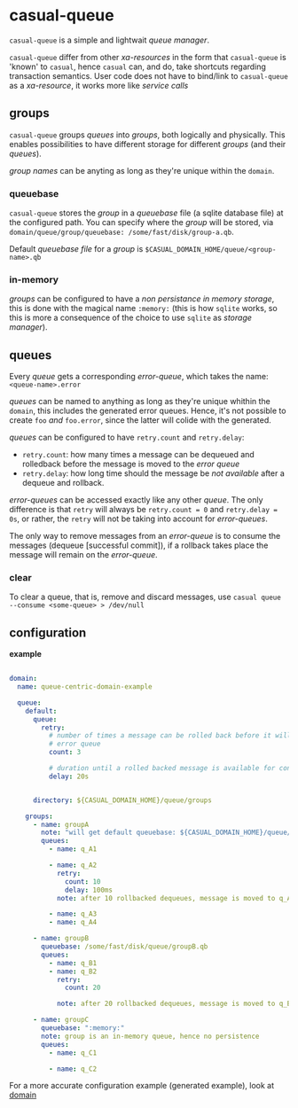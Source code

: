 # casual-queue

`casual-queue` is a simple and lightwait _queue manager_.


`casual-queue` differ from other _xa-resources_ in the form that `casual-queue` is 'known' to `casual`, 
hence `casual` can, and do, take shortcuts regarding transaction semantics. User code does not have 
to bind/link to `casual-queue` as a _xa-resource_, it works more like _service calls_ 

## groups

`casual-queue` groups _queues_ into _groups_, both logically and physically. This enables possibilities to
have different storage for different _groups_ (and their _queues_).

_group names_ can be anyting as long as they're unique within the `domain`.

### queuebase
`casual-queue` stores the _group_ in a _queuebase_ file (a sqlite database file) at the configured path.
You can specify where the _group_ will be stored, via `domain/queue/group/queuebase: /some/fast/disk/group-a.qb`.

Default _queuebase file_ for a _group_ is `$CASUAL_DOMAIN_HOME/queue/<group-name>.qb`

### in-memory

_groups_ can be configured to have a _non persistance in memory storage_, this is done with the magical name `:memory:` 
(this is how `sqlite` works, so this is more a consequence of the choice to use `sqlite` as _storage manager_).


## queues

Every _queue_ gets a corresponding _error-queue_, which takes the name: `<queue-name>.error`

_queues_ can be named to anything as long as they're unique whithin the `domain`, this includes the generated error queues.
Hence, it's not possible to create `foo` _and_ `foo.error`, since the latter will colide with the generated.

_queues_ can be configured to have `retry.count` and `retry.delay`:

* `retry.count`: how many times a message can be dequeued and rolledback before the message is moved to the _error queue_
* `retry.delay`: how long time should the message be _not available_ after a dequeue and rollback.

_error-queues_ can be accessed exactly like any other _queue_. The only difference is that `retry`
will always be `retry.count = 0` and `retry.delay = 0s`, or rather, the `retry` will not be taking into account for _error-queues_. 

The only way to remove messages from an _error-queue_ is to consume the messages (dequeue [successful commit]), if a rollback
takes place the message will remain on the _error-queue_. 

### clear

To clear a queue, that is, remove and discard messages, use `casual queue --consume <some-queue> > /dev/null`

## configuration

**example**
``` yaml
 
domain:
  name: queue-centric-domain-example

  queue:
    default:
      queue:
        retry:
          # number of times a message can be rolled back before it will be moved to 
          # error queue
          count: 3 

          # duration until a rolled backed message is available for consumption (SI-units: h, min, s, ms, us, ns)
          delay: 20s


      directory: ${CASUAL_DOMAIN_HOME}/queue/groups

    groups:
      - name: groupA
        note: "will get default queuebase: ${CASUAL_DOMAIN_HOME}/queue/groupA.gb"
        queues:
          - name: q_A1

          - name: q_A2
            retry:
              count: 10
              delay: 100ms
            note: after 10 rollbacked dequeues, message is moved to q_A2.error

          - name: q_A3
          - name: q_A4

      - name: groupB
        queuebase: /some/fast/disk/queue/groupB.qb
        queues:
          - name: q_B1
          - name: q_B2
            retry:
              count: 20

            note: after 20 rollbacked dequeues, message is moved to q_B2.error. retry.delay is 'inherited' from default, if any

      - name: groupC
        queuebase: ":memory:"
        note: group is an in-memory queue, hence no persistence
        queues:
          - name: q_C1

          - name: q_C2

```

For a more accurate configuration example (generated example), look at [domain][queue-configuration-example]





[queue-configuration-example]: ../../configuration/example/domain/domain.yaml